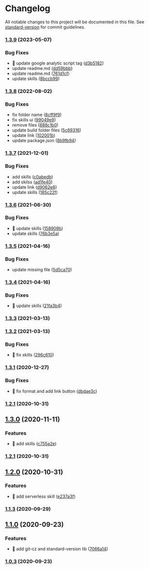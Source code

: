# Changelog

All notable changes to this project will be documented in this file. See [standard-version](https://github.com/conventional-changelog/standard-version) for commit guidelines.

### [1.3.9](https://github.com/yeukfei02/yeukfei02.github.io/compare/v1.3.8...v1.3.9) (2023-05-07)


### Bug Fixes

* 🐛 update google analytic script tag ([d3b5182](https://github.com/yeukfei02/yeukfei02.github.io/commit/d3b5182bb0937dcc9ed0de1eb7b0594e131f4736))
* update readme.md ([dd59bbb](https://github.com/yeukfei02/yeukfei02.github.io/commit/dd59bbbb0a000061c85da5ad7dbd282dc183870e))
* update readme.md ([761d1cf](https://github.com/yeukfei02/yeukfei02.github.io/commit/761d1cfb45f2dfb1e806024a18965be815c3817a))
* update skills ([8bccb99](https://github.com/yeukfei02/yeukfei02.github.io/commit/8bccb9947f9b4c4ab69ba0274d209211e907861f))

### [1.3.8](https://github.com/yeukfei02/yeukfei02.github.io/compare/v1.3.7...v1.3.8) (2022-08-02)


### Bug Fixes

* fix folder name ([8cff9f9](https://github.com/yeukfei02/yeukfei02.github.io/commit/8cff9f9dff4d12c5fbbb6b17bfeb1dc47c71714b))
* fix skills ui ([99049e9](https://github.com/yeukfei02/yeukfei02.github.io/commit/99049e97dc620110065ddfae36ef10b6a68ea085))
* remove files ([888c1b0](https://github.com/yeukfei02/yeukfei02.github.io/commit/888c1b0097f415876dd9540a63e379f87a96e8de))
* update build folder files ([5c69316](https://github.com/yeukfei02/yeukfei02.github.io/commit/5c6931615b7a24dd00320e23fd230e3d020769c2))
* update link ([102001b](https://github.com/yeukfei02/yeukfei02.github.io/commit/102001bbff2d56cd6182410c8a6df4d4857c8c89))
* update package.json ([8b9fb94](https://github.com/yeukfei02/yeukfei02.github.io/commit/8b9fb94a95a68490c64eef56d40df79c08506b89))

### [1.3.7](https://github.com/yeukfei02/yeukfei02.github.io/compare/v1.3.6...v1.3.7) (2021-12-01)


### Bug Fixes

* add skills ([c0abedb](https://github.com/yeukfei02/yeukfei02.github.io/commit/c0abedb780cd15a105d98b8e2cc9232f5c7a76d3))
* add skilss ([ad1fe40](https://github.com/yeukfei02/yeukfei02.github.io/commit/ad1fe40207d64ca1a993ab8a258d70d874ad4a7c))
* update link ([d9062e8](https://github.com/yeukfei02/yeukfei02.github.io/commit/d9062e8037bc22d076174c00a1efe3456878eac6))
* update skills ([185c22f](https://github.com/yeukfei02/yeukfei02.github.io/commit/185c22f668f40703d4e23c1c973d44290ca609dc))

### [1.3.6](https://github.com/yeukfei02/yeukfei02.github.io/compare/v1.3.5...v1.3.6) (2021-06-30)


### Bug Fixes

* 🐛 update skills ([158909b](https://github.com/yeukfei02/yeukfei02.github.io/commit/158909b4bdcb7fd66251ae697045e53f5c93010a))
* update skills ([76b3e5a](https://github.com/yeukfei02/yeukfei02.github.io/commit/76b3e5a60c7ea2494503532653c50fbfc1bb1edd))

### [1.3.5](https://github.com/yeukfei02/yeukfei02.github.io/compare/v1.3.4...v1.3.5) (2021-04-16)


### Bug Fixes

* update missing file ([5d5ca70](https://github.com/yeukfei02/yeukfei02.github.io/commit/5d5ca70ecf925eef24a860609101627086a05106))

### [1.3.4](https://github.com/yeukfei02/yeukfei02.github.io/compare/v1.3.3...v1.3.4) (2021-04-16)


### Bug Fixes

* 🐛 update skills ([21fa3b4](https://github.com/yeukfei02/yeukfei02.github.io/commit/21fa3b4de21c04bb5d88c20f4a37673e2616ffdb))

### [1.3.3](https://github.com/yeukfei02/yeukfei02.github.io/compare/v1.3.2...v1.3.3) (2021-03-13)

### [1.3.2](https://github.com/yeukfei02/yeukfei02.github.io/compare/v1.3.1...v1.3.2) (2021-03-13)


### Bug Fixes

* 🐛 fix skills ([296c610](https://github.com/yeukfei02/yeukfei02.github.io/commit/296c610909c2ba0baaf052e6212515c8416368ff))

### [1.3.1](https://github.com/yeukfei02/yeukfei02.github.io/compare/v1.3.0...v1.3.1) (2020-12-27)


### Bug Fixes

* 🐛 fix format and add link button ([dbdae3c](https://github.com/yeukfei02/yeukfei02.github.io/commit/dbdae3cd1fdf3527814a6ee9021de47aec103f95))

### [1.2.1](https://github.com/yeukfei02/yeukfei02.github.io/compare/v1.2.0...v1.2.1) (2020-10-31)

## [1.3.0](https://github.com/yeukfei02/yeukfei02.github.io/compare/v1.2.0...v1.3.0) (2020-11-11)


### Features

* 🎸 add skills ([c755a2e](https://github.com/yeukfei02/yeukfei02.github.io/commit/c755a2e712ddf1a2f949f15b2e219bb7640f3f49))

### [1.2.1](https://github.com/yeukfei02/yeukfei02.github.io/compare/v1.2.0...v1.2.1) (2020-10-31)

## [1.2.0](https://github.com/yeukfei02/yeukfei02.github.io/compare/v1.1.3...v1.2.0) (2020-10-31)


### Features

* 🎸 add serverless skill ([e237a3f](https://github.com/yeukfei02/yeukfei02.github.io/commit/e237a3f82e251a8001f5106a4dfaeefdffdb6a1b))

### [1.1.3](https://github.com/yeukfei02/yeukfei02.github.io/compare/v1.1.1...v1.1.3) (2020-09-29)

## [1.1.0](https://github.com/yeukfei02/yeukfei02.github.io/compare/v1.0.3...v1.1.0) (2020-09-23)


### Features

* 🎸 add git-cz and standard-version lib ([7066a14](https://github.com/yeukfei02/yeukfei02.github.io/commit/7066a1400758ba7a623841ad5cde1435cd3e0ec1))

### [1.0.3](https://github.com/yeukfei02/yeukfei02.github.io/compare/v1.0.2...v1.0.3) (2020-09-23)

